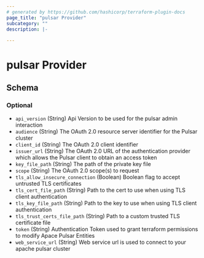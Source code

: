 ```yaml
---
# generated by https://github.com/hashicorp/terraform-plugin-docs
page_title: "pulsar Provider"
subcategory: ""
description: |-
  
---
```


# pulsar Provider





<!-- schema generated by tfplugindocs -->
## Schema

### Optional

- `api_version` (String) Api Version to be used for the pulsar admin interaction
- `audience` (String) The OAuth 2.0 resource server identifier for the Pulsar cluster
- `client_id` (String) The OAuth 2.0 client identifier
- `issuer_url` (String) The OAuth 2.0 URL of the authentication provider which allows the 
Pulsar client to obtain an access token
- `key_file_path` (String) The path of the private key file
- `scope` (String) The OAuth 2.0 scope(s) to request
- `tls_allow_insecure_connection` (Boolean) Boolean flag to accept untrusted TLS certificates
- `tls_cert_file_path` (String) Path to the cert to use when using TLS client authentication
- `tls_key_file_path` (String) Path to the key to use when using TLS client authentication
- `tls_trust_certs_file_path` (String) Path to a custom trusted TLS certificate file
- `token` (String) Authentication Token used to grant terraform permissions
to modify Apace Pulsar Entities
- `web_service_url` (String) Web service url is used to connect to your apache pulsar cluster
